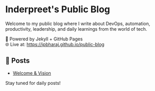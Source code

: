 # Inderpreet's Public Blog

Welcome to my public blog where I write about DevOps, automation, productivity, leadership, and daily learnings from the world of tech.

📌 Powered by Jekyll + GitHub Pages  
🌐 Live at: https://ipbharaj.github.io/public-blog

## 📅 Posts
- [Welcome & Vision](_posts/2025-07-18-welcome.md)

Stay tuned for daily posts!